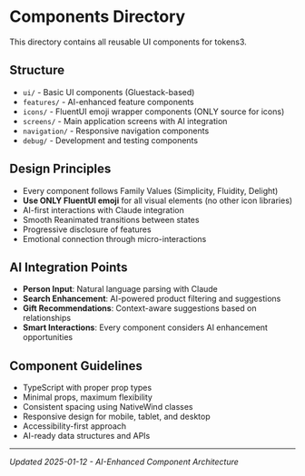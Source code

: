 # Components Directory

This directory contains all reusable UI components for tokens3.

## Structure
- `ui/` - Basic UI components (Gluestack-based)
- `features/` - AI-enhanced feature components
- `icons/` - FluentUI emoji wrapper components (ONLY source for icons)
- `screens/` - Main application screens with AI integration
- `navigation/` - Responsive navigation components
- `debug/` - Development and testing components

## Design Principles
- Every component follows Family Values (Simplicity, Fluidity, Delight)
- **Use ONLY FluentUI emoji** for all visual elements (no other icon libraries)
- AI-first interactions with Claude integration
- Smooth Reanimated transitions between states
- Progressive disclosure of features
- Emotional connection through micro-interactions

## AI Integration Points
- **Person Input**: Natural language parsing with Claude
- **Search Enhancement**: AI-powered product filtering and suggestions
- **Gift Recommendations**: Context-aware suggestions based on relationships
- **Smart Interactions**: Every component considers AI enhancement opportunities

## Component Guidelines
- TypeScript with proper prop types
- Minimal props, maximum flexibility
- Consistent spacing using NativeWind classes
- Responsive design for mobile, tablet, and desktop
- Accessibility-first approach
- AI-ready data structures and APIs

---
*Updated 2025-01-12 - AI-Enhanced Component Architecture*